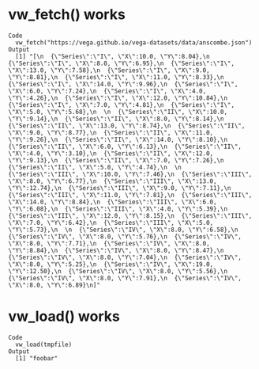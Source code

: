 # vw_fetch() works

    Code
      vw_fetch("https://vega.github.io/vega-datasets/data/anscombe.json")
    Output
      [1] "[\n  {\"Series\":\"I\", \"X\":10.0, \"Y\":8.04},\n  {\"Series\":\"I\", \"X\":8.0, \"Y\":6.95},\n  {\"Series\":\"I\", \"X\":13.0, \"Y\":7.58},\n  {\"Series\":\"I\", \"X\":9.0, \"Y\":8.81},\n  {\"Series\":\"I\", \"X\":11.0, \"Y\":8.33},\n  {\"Series\":\"I\", \"X\":14.0, \"Y\":9.96},\n  {\"Series\":\"I\", \"X\":6.0, \"Y\":7.24},\n  {\"Series\":\"I\", \"X\":4.0, \"Y\":4.26},\n  {\"Series\":\"I\", \"X\":12.0, \"Y\":10.84},\n  {\"Series\":\"I\", \"X\":7.0, \"Y\":4.81},\n  {\"Series\":\"I\", \"X\":5.0, \"Y\":5.68},\n  \n  {\"Series\":\"II\", \"X\":10.0, \"Y\":9.14},\n  {\"Series\":\"II\", \"X\":8.0, \"Y\":8.14},\n  {\"Series\":\"II\", \"X\":13.0, \"Y\":8.74},\n  {\"Series\":\"II\", \"X\":9.0, \"Y\":8.77},\n  {\"Series\":\"II\", \"X\":11.0, \"Y\":9.26},\n  {\"Series\":\"II\", \"X\":14.0, \"Y\":8.10},\n  {\"Series\":\"II\", \"X\":6.0, \"Y\":6.13},\n  {\"Series\":\"II\", \"X\":4.0, \"Y\":3.10},\n  {\"Series\":\"II\", \"X\":12.0, \"Y\":9.13},\n  {\"Series\":\"II\", \"X\":7.0, \"Y\":7.26},\n  {\"Series\":\"II\", \"X\":5.0, \"Y\":4.74},\n  \n  {\"Series\":\"III\", \"X\":10.0, \"Y\":7.46},\n  {\"Series\":\"III\", \"X\":8.0, \"Y\":6.77},\n  {\"Series\":\"III\", \"X\":13.0, \"Y\":12.74},\n  {\"Series\":\"III\", \"X\":9.0, \"Y\":7.11},\n  {\"Series\":\"III\", \"X\":11.0, \"Y\":7.81},\n  {\"Series\":\"III\", \"X\":14.0, \"Y\":8.84},\n  {\"Series\":\"III\", \"X\":6.0, \"Y\":6.08},\n  {\"Series\":\"III\", \"X\":4.0, \"Y\":5.39},\n  {\"Series\":\"III\", \"X\":12.0, \"Y\":8.15},\n  {\"Series\":\"III\", \"X\":7.0, \"Y\":6.42},\n  {\"Series\":\"III\", \"X\":5.0, \"Y\":5.73},\n  \n  {\"Series\":\"IV\", \"X\":8.0, \"Y\":6.58},\n  {\"Series\":\"IV\", \"X\":8.0, \"Y\":5.76},\n  {\"Series\":\"IV\", \"X\":8.0, \"Y\":7.71},\n  {\"Series\":\"IV\", \"X\":8.0, \"Y\":8.84},\n  {\"Series\":\"IV\", \"X\":8.0, \"Y\":8.47},\n  {\"Series\":\"IV\", \"X\":8.0, \"Y\":7.04},\n  {\"Series\":\"IV\", \"X\":8.0, \"Y\":5.25},\n  {\"Series\":\"IV\", \"X\":19.0, \"Y\":12.50},\n  {\"Series\":\"IV\", \"X\":8.0, \"Y\":5.56},\n  {\"Series\":\"IV\", \"X\":8.0, \"Y\":7.91},\n  {\"Series\":\"IV\", \"X\":8.0, \"Y\":6.89}\n]"

# vw_load() works

    Code
      vw_load(tmpfile)
    Output
      [1] "foobar"

